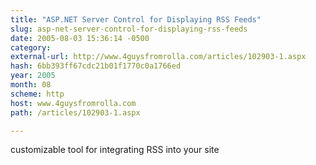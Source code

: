 ```yaml
---
title: "ASP.NET Server Control for Displaying RSS Feeds"
slug: asp-net-server-control-for-displaying-rss-feeds
date: 2005-08-03 15:36:14 -0500
category: 
external-url: http://www.4guysfromrolla.com/articles/102903-1.aspx
hash: 6bb393ff67cdc21b01f1770c0a1766ed
year: 2005
month: 08
scheme: http
host: www.4guysfromrolla.com
path: /articles/102903-1.aspx

---
```


customizable tool for integrating RSS into your site
